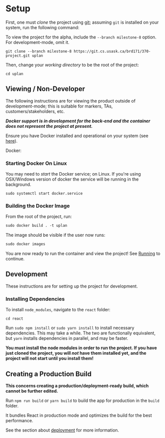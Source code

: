 # Setup

First, one must *clone* the project using [git](https://git-scm.com/); assuming ``git`` is installed on your system, run the following command: 

To view the project for the alpha, include the ``--branch milestone-8`` option. For development-mode, omit it.

```shell script
git clone --branch milestone-8 https://git.cs.usask.ca/brd171/370-project.git uplan 
```

Then, change your *working directory* to be the root of the project:

```shell script
cd uplan
```

## Viewing / Non-Developer

The following instructions are for viewing the product outside of development-mode; this is suitable for markers, TAs, customers/stakeholders, etc.

***Docker support is in development for the back-end and the container does not represent the project at present.***

Ensure you have Docker installed and operational on your system (see [here](https://docs.docker.com/install/)).

Docker:
### Starting Docker On Linux
You may need to *start* the Docker service; on Linux. If you're using OSX/Windows version of docker the service will be running in the background.
```shell script
sudo systemctl start docker.service
```

### Building the Docker Image

From the root of the project, run:

```dockerfile
sudo docker build . -t uplan
```

The image should be visible if the user now runs:

```dockerfile
sudo docker images
```

You are now ready to run the container and view the project! See [Running](#Running) to continue.

## Development

These instructions are for setting up the project for development.

### Installing Dependencies

To install ``node_modules``, navigate to the ``react`` folder:

```shell_script
cd react
```

Run ``sudo npm install`` or ``sudo yarn install`` to install necessary dependencies. This may take a while. The two are functionally equivalent, but ``yarn`` installs dependencies in parallel, and may be faster.

**You must install the node modules in order to run the project. If you have just cloned the project, you will *not* have them installed yet, and the project will not start until you install them!**

## Creating a Production Build

**This concerns creating a production/deployment-ready build, which cannot be further edited.**

Run ``npm run build`` or ``yarn build`` to build the app for production in the `build` folder.

It bundles React in production mode and optimizes the build for the best performance.

See the section about [deployment](https://facebook.github.io/create-react-app/docs/deployment) for more information.
